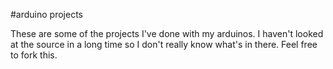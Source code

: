 #arduino projects

These are some of the projects I've done with my arduinos. I haven't looked at the source in a long time so I don't really know what's in there. Feel free to fork this.
